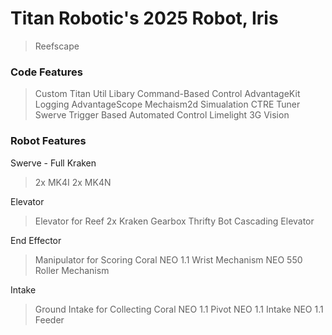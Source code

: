 # Titan Robotic's 2025 Robot, Iris
> Reefscape



### Code Features
> Custom Titan Util Libary
> Command-Based Control
> AdvantageKit Logging
> AdvantageScope Mechaism2d Simualation
> CTRE Tuner Swerve
> Trigger Based Automated Control
> Limelight 3G Vision

### Robot Features
Swerve - Full Kraken
> 2x MK4I
> 2x MK4N

Elevator
> Elevator for Reef
> 2x Kraken Gearbox
> Thrifty Bot Cascading Elevator

End Effector
> Manipulator for Scoring Coral
> NEO 1.1 Wrist Mechanism
> NEO 550 Roller Mechanism

Intake 
> Ground Intake for Collecting Coral
> NEO 1.1 Pivot
> NEO 1.1 Intake
> NEO 1.1 Feeder
